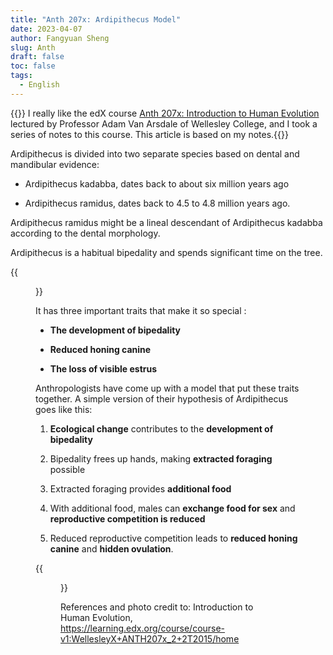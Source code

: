 ```yaml
---
title: "Anth 207x: Ardipithecus Model"
date: 2023-04-07
author: Fangyuan Sheng
slug: Anth
draft: false
toc: false
tags:
  - English
---
```



{{<block class="note">}}
I really like the edX course [Anth 207x: Introduction to Human Evolution](https://learning.edx.org/course/course-v1:WellesleyX+ANTH207x_2+2T2015/home) lectured by Professor Adam Van Arsdale of Wellesley College, and I took a series of notes to this course. This article is based on my notes.{{<end>}}

Ardipithecus is divided into two separate species based on dental and mandibular evidence:
  
- Ardipithecus kadabba, dates back to about six million years ago 
  
- Ardipithecus ramidus, dates back to 4.5 to 4.8 million years ago.

Ardipithecus ramidus might be a lineal descendant of Ardipithecus kadabba according to the dental morphology. 
  
Ardipithecus is a habitual bipedality and spends significant time on the tree. 
  
{{<figure src="https://hellenshengfy.github.io/homini7.jpg">}}
  
It has three important traits that make it so special :
 
- **The development of bipedality**
  
- **Reduced honing canine**
  
- **The loss of visible estrus**

Anthropologists have come up with a model that put these traits together. A simple version of their hypothesis of Ardipithecus goes like this: 
  
1. **Ecological change** contributes to the **development of bipedality**
  
2. Bipedality frees up hands, making **extracted foraging** possible
  
3. Extracted foraging provides **additional food**
  
4. With additional food, males can **exchange food for sex** and **reproductive competition is reduced**
  
5. Reduced reproductive competition leads to **reduced honing canine** and **hidden ovulation**.

{{<figure src="https://hellenshengfy.github.io/homini6.jpg">}}
  
References and photo credit to: Introduction to Human Evolution, https://learning.edx.org/course/course-v1:WellesleyX+ANTH207x_2+2T2015/home
